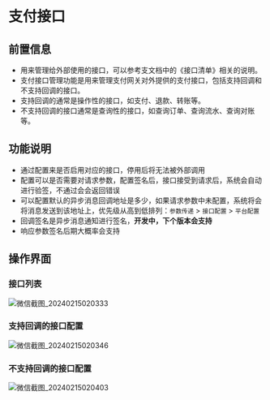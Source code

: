 # 支付接口
## 前置信息
- 用来管理给外部使用的接口，可以参考支文档中的《接口清单》相关的说明。
- 支付接口管理功能是用来管理支付网关对外提供的支付接口，包括支持回调和不支持回调的接口。
- 支持回调的通常是操作性的接口，如支付、退款、转账等。 
- 不支持回调的接口通常是查询性的接口，如查询订单、查询流水、查询对账等。

## 功能说明
- 通过配置来是否启用对应的接口，停用后将无法被外部调用
- 配置可以是否需要对请求参数，配置签名后，接口接受到请求后，系统会自动进行验签，不通过会会返回错误
- 可以配置默认的异步消息回调地址是多少，如果请求参数中未配置，系统将会将消息发送到该地址上，优先级从高到低排列：`参数传递` > `接口配置` > `平台配置`
- 回调签名是异步消息通知进行签名，**开发中，下个版本会支持**
- 响应参数签名后期大概率会支持

## 操作界面

### 接口列表
![微信截图_20240215020333](https://jsd.cdn.zzko.cn/gh/xxm1995/picx-images-hosting@master/daxpay/微信截图_20240215020333.6u18x7q9t200.webp)

### 支持回调的接口配置
![微信截图_20240215020346](https://jsd.cdn.zzko.cn/gh/xxm1995/picx-images-hosting@master/daxpay/微信截图_20240215020346.55ys4ok66440.webp)

### 不支持回调的接口配置
![微信截图_20240215020403](https://jsd.cdn.zzko.cn/gh/xxm1995/picx-images-hosting@master/daxpay/微信截图_20240215020403.3p4y63indvo0.webp)
